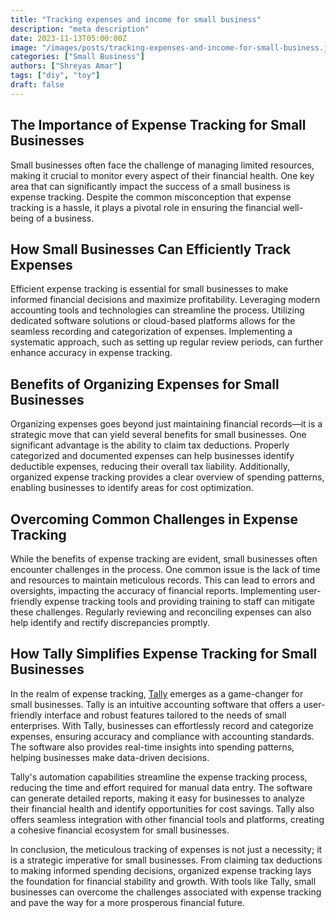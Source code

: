 ```yaml
---
title: "Tracking expenses and income for small business"
description: "meta description"
date: 2023-11-13T05:00:00Z
image: "/images/posts/tracking-expenses-and-income-for-small-business.jpg"
categories: ["Small Business"]
authors: ["Shreyas Amar"]
tags: ["diy", "toy"]
draft: false
---
```


## The Importance of Expense Tracking for Small Businesses

Small businesses often face the challenge of managing limited resources, making it crucial to monitor every aspect of their financial health. One key area that can significantly impact the success of a small business is expense tracking. Despite the common misconception that expense tracking is a hassle, it plays a pivotal role in ensuring the financial well-being of a business.

## How Small Businesses Can Efficiently Track Expenses

Efficient expense tracking is essential for small businesses to make informed financial decisions and maximize profitability. Leveraging modern accounting tools and technologies can streamline the process. Utilizing dedicated software solutions or cloud-based platforms allows for the seamless recording and categorization of expenses. Implementing a systematic approach, such as setting up regular review periods, can further enhance accuracy in expense tracking.

## Benefits of Organizing Expenses for Small Businesses

Organizing expenses goes beyond just maintaining financial records—it is a strategic move that can yield several benefits for small businesses. One significant advantage is the ability to claim tax deductions. Properly categorized and documented expenses can help businesses identify deductible expenses, reducing their overall tax liability. Additionally, organized expense tracking provides a clear overview of spending patterns, enabling businesses to identify areas for cost optimization.

## Overcoming Common Challenges in Expense Tracking

While the benefits of expense tracking are evident, small businesses often encounter challenges in the process. One common issue is the lack of time and resources to maintain meticulous records. This can lead to errors and oversights, impacting the accuracy of financial reports. Implementing user-friendly expense tracking tools and providing training to staff can mitigate these challenges. Regularly reviewing and reconciling expenses can also help identify and rectify discrepancies promptly.

## How Tally Simplifies Expense Tracking for Small Businesses

In the realm of expense tracking, [Tally](/) emerges as a game-changer for small businesses. Tally is an intuitive accounting software that offers a user-friendly interface and robust features tailored to the needs of small enterprises. With Tally, businesses can effortlessly record and categorize expenses, ensuring accuracy and compliance with accounting standards. The software also provides real-time insights into spending patterns, helping businesses make data-driven decisions.

Tally's automation capabilities streamline the expense tracking process, reducing the time and effort required for manual data entry. The software can generate detailed reports, making it easy for businesses to analyze their financial health and identify opportunities for cost savings. Tally also offers seamless integration with other financial tools and platforms, creating a cohesive financial ecosystem for small businesses.

In conclusion, the meticulous tracking of expenses is not just a necessity; it is a strategic imperative for small businesses. From claiming tax deductions to making informed spending decisions, organized expense tracking lays the foundation for financial stability and growth. With tools like Tally, small businesses can overcome the challenges associated with expense tracking and pave the way for a more prosperous financial future.
